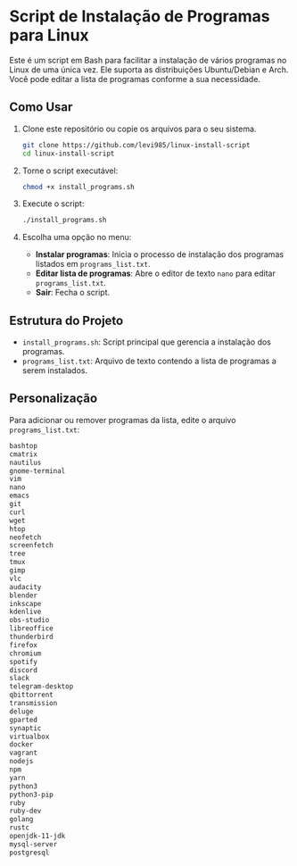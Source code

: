 # Script de Instalação de Programas para Linux

Este é um script em Bash para facilitar a instalação de vários programas no Linux de uma única vez. Ele suporta as distribuições Ubuntu/Debian e Arch. Você pode editar a lista de programas conforme a sua necessidade.

## Como Usar

1. Clone este repositório ou copie os arquivos para o seu sistema.
    ```bash
    git clone https://github.com/levi985/linux-install-script
    cd linux-install-script
    ```

2. Torne o script executável:
    ```bash
    chmod +x install_programs.sh
    ```

3. Execute o script:
    ```bash
    ./install_programs.sh
    ```

4. Escolha uma opção no menu:
    - **Instalar programas**: Inicia o processo de instalação dos programas listados em `programs_list.txt`.
    - **Editar lista de programas**: Abre o editor de texto `nano` para editar `programs_list.txt`.
    - **Sair**: Fecha o script.

## Estrutura do Projeto

- `install_programs.sh`: Script principal que gerencia a instalação dos programas.
- `programs_list.txt`: Arquivo de texto contendo a lista de programas a serem instalados.

## Personalização

Para adicionar ou remover programas da lista, edite o arquivo `programs_list.txt`:
```txt
bashtop
cmatrix
nautilus
gnome-terminal
vim
nano
emacs
git
curl
wget
htop
neofetch
screenfetch
tree
tmux
gimp
vlc
audacity
blender
inkscape
kdenlive
obs-studio
libreoffice
thunderbird
firefox
chromium
spotify
discord
slack
telegram-desktop
qbittorrent
transmission
deluge
gparted
synaptic
virtualbox
docker
vagrant
nodejs
npm
yarn
python3
python3-pip
ruby
ruby-dev
golang
rustc
openjdk-11-jdk
mysql-server
postgresql
